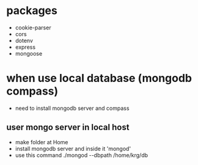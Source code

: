 # packages

- cookie-parser
- cors
- dotenv
- express
- mongoose

# when use local database (mongodb compass)

- need to install mongodb server and compass

## user mongo server in local host

- make folder at Home
- install mongodb server and inside it 'mongod'
- use this command ./mongod --dbpath /home/krg/db
